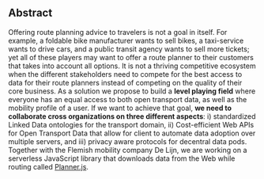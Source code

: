 ## Abstract

Offering route planning advice to travelers is not a goal in itself.
For example, a foldable bike manufacturer wants to sell bikes, a taxi-service wants to drive cars, and a public transit agency wants to sell more tickets; yet all of these players may want to offer a route planner to their customers that takes into account all options.
It is not a thriving competitive ecosystem when the different stakeholders need to compete for the best access to data for their route planners instead of competing on the quality of their core business.
As a solution we propose to build a __level playing field__ where everyone has an equal access to both open transport data, as well as the mobility profile of a user.
If we want to achieve that goal, __we need to collaborate cross organizations on three different aspects__: i) standardized Linked Data ontologies for the transport domain, ii) Cost-efficient Web APIs for Open Transport Data that allow for client to automate data adoption over multiple servers, and iii) privacy aware protocols for decentral data pods.
Together with the Flemish mobility company De Lijn, we are working on a serverless JavaScript library that downloads data from the Web while routing called [Planner.js](https://planner.js.org).
